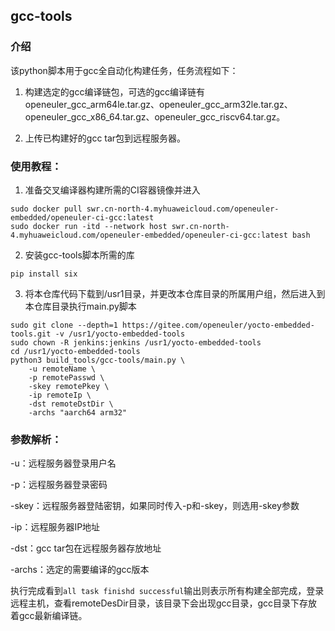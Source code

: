 ## gcc-tools

### 介绍

该python脚本用于gcc全自动化构建任务，任务流程如下：

1. 构建选定的gcc编译链包，可选的gcc编译链有openeuler_gcc_arm64le.tar.gz、openeuler_gcc_arm32le.tar.gz、openeuler_gcc_x86_64.tar.gz、openeuler_gcc_riscv64.tar.gz。

2. 上传已构建好的gcc tar包到远程服务器。

### 使用教程：

1. 准备交叉编译器构建所需的CI容器镜像并进入

```
sudo docker pull swr.cn-north-4.myhuaweicloud.com/openeuler-embedded/openeuler-ci-gcc:latest
sudo docker run -itd --network host swr.cn-north-4.myhuaweicloud.com/openeuler-embedded/openeuler-ci-gcc:latest bash
```

2. 安装gcc-tools脚本所需的库

```
pip install six
```

3. 将本仓库代码下载到/usr1目录，并更改本仓库目录的所属用户组，然后进入到本仓库目录执行main.py脚本

```
sudo git clone --depth=1 https://gitee.com/openeuler/yocto-embedded-tools.git -v /usr1/yocto-embedded-tools
sudo chown -R jenkins:jenkins /usr1/yocto-embedded-tools
cd /usr1/yocto-embedded-tools
python3 build_tools/gcc-tools/main.py \
	-u remoteName \
	-p remotePasswd \
	-skey remotePkey \
	-ip remoteIp \
	-dst remoteDstDir \
	-archs "aarch64 arm32"
```

### 参数解析：

-u：远程服务器登录用户名

-p：远程服务器登录密码

-skey：远程服务器登陆密钥，如果同时传入-p和-skey，则选用-skey参数

-ip：远程服务器IP地址

-dst：gcc tar包在远程服务器存放地址

-archs：选定的需要编译的gcc版本



执行完成看到`all task finishd successful`输出则表示所有构建全部完成，登录远程主机，查看remoteDesDir目录，该目录下会出现gcc目录，gcc目录下存放着gcc最新编译链。
